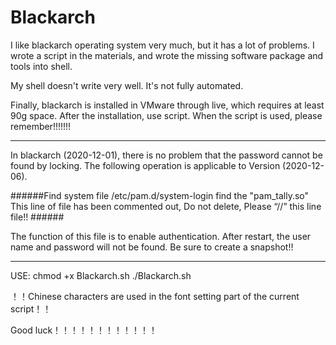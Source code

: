 # Blackarch
I like blackarch operating system very much, but it has a lot of problems. I wrote a script in the materials, and wrote the missing software package and tools into shell.

My shell doesn't write very well. It's not fully automated.


Finally, blackarch is installed in VMware through live, which requires at least 90g space. After the installation, use script. When the script is used, please remember!!!!!!!
********************************************************************
In blackarch (2020-12-01), there is no problem that the password cannot be found by locking. The following operation is applicable to Version (2020-12-06).

######Find system file /etc/pam.d/system-login   find the "pam_tally.so" This line of file has been commented out, Do not delete, Please “//” this line file!! ######

The function of this file is to enable authentication. After restart, the user name and password will not be found. Be sure to create a snapshot!!
********************************************************************
USE:
chmod +x Blackarch.sh
./Blackarch.sh

！！Chinese characters are used in the font setting part of the current script！！

Good luck！！！！！！！！！！！！
